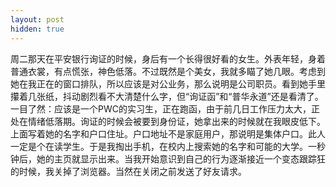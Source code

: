 ```yaml
---
layout: post
hidden: true
---
```

周二那天在平安银行询证的时候，身后有一个长得很好看的女生。外表年轻，身着普通衣裳，有点慌张，神色低落。不过既然是个美女，我就多瞄了她几眼。考虑到她在我正在的窗口排队，所以应该是对公业务，那么说明是公司职员。看到她手里攥着几张纸，抖动剧烈看不大清楚什么字，但“询证函”和“普华永道”还是看清了。一目了然：应该是一个PWC的实习生，正在跑函，由于前几日工作压力太大，正处在情绪低落期。询证的时候会被要到身份证，她拿出来的时候就在我眼皮低下。上面写着她的名字和户口住址。户口地址不是家庭用户，那说明是集体户口。此人一定是个在读学生。于是我掏出手机，在校内上搜索她的名字和可能的大学。一秒钟后，她的主页就显示出来。当我开始意识到自己的行为逐渐接近一个变态跟踪狂的时候，我关掉了浏览器。当然在关闭之前发送了好友请求。
